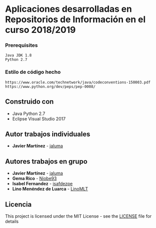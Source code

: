 # Aplicaciones desarrolladas en Repositorios de Información en el curso 2018/2019

### Prerequisites

```
Java JDK 1.8
Python 2.7
```

### Estilo de código hecho

```
https://www.oracle.com/technetwork/java/codeconventions-150003.pdf
https://www.python.org/dev/peps/pep-0008/
```

## Construido con

* Java      Python 2.7
* Eclipse   Visual Studio 2017

## Autor trabajos individuales

* **Javier Martínez** - [jaluma](https://github.com/jaluma)

## Autores trabajos en grupo

* **Javier Martínez** - [jaluma](https://github.com/jaluma)
* **Gema Rico** - [Niobe93](https://github.com/Niobe93)
* **Isabel Fernandez** - [isafdezpe](https://github.com/isafdezpe)
* **Lino Menéndez de Luarca** - [LinoMLT](https://github.com/LinoMLT)

## Licencia

This project is licensed under the MIT License - see the [LICENSE](LICENSE) file for details
